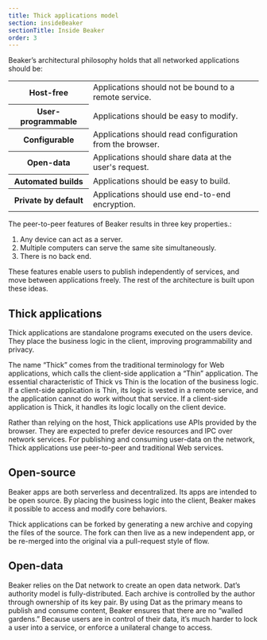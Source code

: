 ```yaml
---
title: Thick applications model
section: insideBeaker
sectionTitle: Inside Beaker
order: 3
---
```


Beaker’s architectural philosophy holds that all networked applications should be:

<table class="basic-table">

  <tr>
    <th>Host-free</th><td>Applications should not be bound to a remote service.</td>
  </tr>

  <tr>
    <th>User-programmable</th><td>Applications should be easy to modify.</td>
  </tr>

  <tr>
    <th>Configurable</th><td>Applications should read configuration from the browser.</td>
  </tr>

  <tr>
    <th>Open-data</th><td>Applications should share data at the user's request.</td>
  </tr>

  <tr>
    <th>Automated builds</th><td>Applications should be easy to build.</td>
  </tr>

  <tr>
    <th>Private by default</th><td>Applications should use end-to-end encryption.</td>
  </tr>

</table>

The peer-to-peer features of Beaker results in three key properties.:

 1. Any device can act as a server.
 2. Multiple computers can serve the same site simultaneously.
 3. There is no back end.

These features enable users to publish independently of services, and move between applications freely. The rest of the architecture is built upon these ideas.

## Thick applications

Thick applications are standalone programs executed on the users device. They place the business logic in the client, improving programmability and privacy.

The name “Thick” comes from the traditional terminology for Web applications, which calls the client-side application a “Thin” application. The essential characteristic of Thick vs Thin is the location of the business logic. If a client-side application is Thin, its logic is vested in a remote service, and the application cannot do work without that service. If a client-side application is Thick, it handles its logic locally on the client device.

Rather than relying on the host, Thick applications use APIs provided by the browser. They are expected to prefer device resources and IPC over network services. For publishing and consuming user-data on the network, Thick applications use peer-to-peer and traditional Web services.

## Open-source

Beaker apps are both serverless and decentralized. Its apps are intended to be open source. By placing the business logic into the client, Beaker makes it possible to access and modify core behaviors.

Thick applications can be forked by generating a new archive and copying the files of the source. The fork can then live as a new independent app, or be re-merged into the original via a pull-request style of flow.

## Open-data

Beaker relies on the Dat network to create an open data network. Dat’s authority model is fully-distributed. Each archive is controlled by the author through ownership of its key pair. By using Dat as the primary means to publish and consume content, Beaker ensures that there are no “walled gardens.” Because users are in control of their data, it’s much harder to lock a user into a service, or enforce a unilateral change to access.